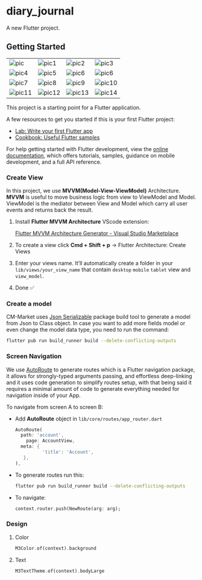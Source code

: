 # diary_journal

A new Flutter project.

## Getting Started

|||||
|---|---|---|---|
|![pic](https://github.com/leak17/SoulNote/assets/115885247/6e1c72b8-b9cc-4470-b47b-3ca6cdb60bbc)|![pic1](https://github.com/leak17/SoulNote/assets/115885247/87547906-157e-43da-9308-a9d7986eedb3)|![pic2](https://github.com/leak17/SoulNote/assets/115885247/e4398f06-9663-45c7-be34-e5e035dc6826)|![pic3](https://github.com/leak17/SoulNote/assets/115885247/8fd58e6f-d862-4c14-85eb-b491ef07cfd4)|
|![pic4](https://github.com/leak17/SoulNote/assets/115885247/15c2b2fa-6e7e-42be-9827-d42470f7f47e)|![pic5](https://github.com/leak17/SoulNote/assets/115885247/d4e3224d-b73d-442b-8d6f-ee8601d107a1)|![pic6](https://github.com/leak17/SoulNote/assets/115885247/d50392a8-5b32-47c2-88ed-9efb2e2c5693)|![pic6](https://github.com/leak17/SoulNote/assets/115885247/7fa4a557-4c94-47fe-918e-8a3afb9c1d3d)|
|![pic7](https://github.com/leak17/SoulNote/assets/115885247/fdc9e5a4-5dcb-4c52-be82-9b4caa603933)|![pic8](https://github.com/leak17/SoulNote/assets/115885247/014bdb26-8b46-4974-b270-0e2d21532165)|![pic9](https://github.com/leak17/SoulNote/assets/115885247/19552737-3232-4008-b1c3-e82ed00a86e7)|![pic10](https://github.com/leak17/SoulNote/assets/115885247/8bc0aee2-bd1b-4710-8db4-c7bbf29483a8)|
|![pic11](https://github.com/leak17/SoulNote/assets/115885247/92f0a82a-b9c2-4fdb-b462-cb7586bc6363)|![pic12](https://github.com/leak17/SoulNote/assets/115885247/c3226e22-b9d8-4f58-a14b-c8f3d908526d)|![pic13](https://github.com/leak17/SoulNote/assets/115885247/03d7e800-9894-4a37-b149-34728bb2362e)|![pic14](https://github.com/leak17/SoulNote/assets/115885247/a45d5032-4254-4fb6-8111-fc41f6a144e4)|

This project is a starting point for a Flutter application.

A few resources to get you started if this is your first Flutter project:

- [Lab: Write your first Flutter app](https://docs.flutter.dev/get-started/codelab)
- [Cookbook: Useful Flutter samples](https://docs.flutter.dev/cookbook)

For help getting started with Flutter development, view the
[online documentation](https://docs.flutter.dev/), which offers tutorials,
samples, guidance on mobile development, and a full API reference.

### Create View

In this project, we use **MVVM(Model-View-ViewModel)** Architecture. **MVVM** is useful to move business logic from view to ViewModel and Model. ViewModel is the mediator between View and Model which carry all user events and returns back the result.

1. Install **Flutter MVVM Architecture** VScode extension:

    [Flutter MVVM Architecture Generator - Visual Studio Marketplace](https://marketplace.visualstudio.com/items?itemName=madhukesh040011.flutter-mvvm-architecture-generator)

2. To create a view click **Cmd + Shift + p** → Flutter Architecture: Create Views
3. Enter your views name. It’ll automatically create a folder in your `lib/views/your_view_name` that contain `desktop` `mobile` `tablet` view and `view_model`.
4. Done ✅

### Create a model

CM-Market uses [Json Serializable](https://docs.flutter.dev/development/data-and-backend/json#code-generation) package build tool to generate a model from Json to Class object.
In case you want to add more fields model or even change the model data type, you need to run the command:

```bash
flutter pub run build_runner build --delete-conflicting-outputs
```

### Screen Navigation

We use [AutoRoute](https://pub.dev/packages/auto_route) to generate routes which is a Flutter navigation package, it allows for strongly-typed arguments passing, and effortless deep-linking and it uses code generation to simplify routes setup, with that being said it requires a minimal amount of code to generate everything needed for navigation inside of your App.

To navigate from screen A to screen B:

- Add **AutoRoute** object in `lib/core/routes/app_router.dart`

    ```dart
    AutoRoute(
      path: 'account',
    	page: AccountView,
      meta: {
    		  'title': 'Account',
       },
    ),
    ```

- To generate routes run this:

    ```bash
    flutter pub run build_runner build --delete-conflicting-outputs
    ```

- To navigate:

    ```dart
    context.router.push(NewRoute(arg: arg);
    ```


### Design

1. Color

    ```dart
    M3Color.of(context).background
    ```

2. Text

    ```dart
    M3TextTheme.of(context).bodyLarge
    ```

